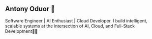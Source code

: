 ##  Antony Oduor 👋

Software Engineer | AI Enthusiast | Cloud Developer. 
I build intelligent, scalable systems at the intersection of AI, Cloud, and Full-Stack Development🚀✨





